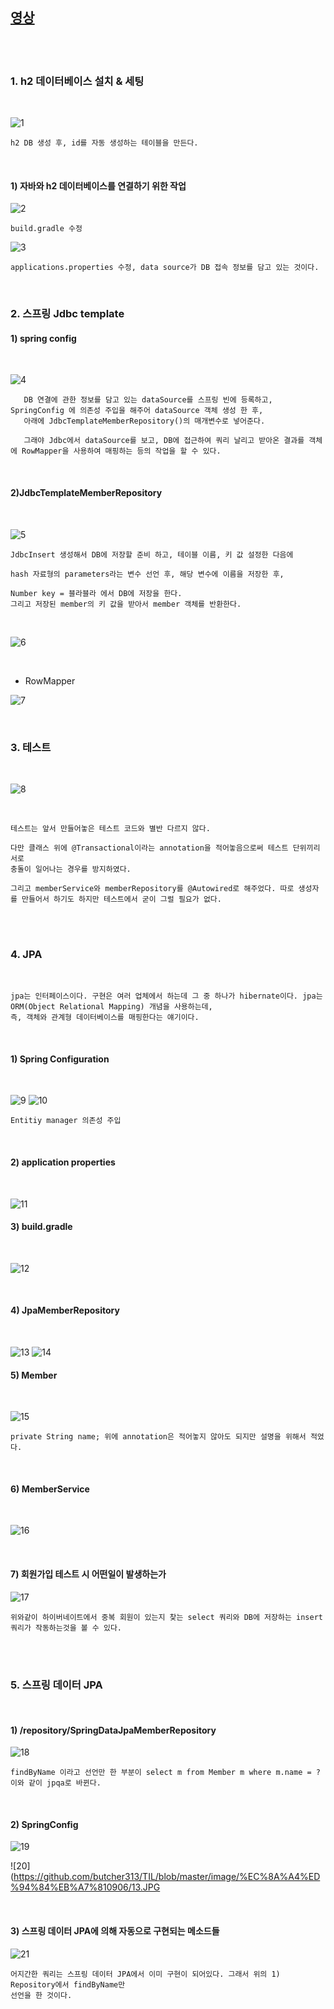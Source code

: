 [영상](https://www.inflearn.com/course/%EC%8A%A4%ED%94%84%EB%A7%81-%EC%9E%85%EB%AC%B8-%EC%8A%A4%ED%94%84%EB%A7%81%EB%B6%80%ED%8A%B8/lecture/49594?tab=note&mm=close)
-------------------------------------------------------------------------------------

<br>
<br>

### 1. h2 데이터베이스 설치 & 세팅 

<br>

![1](https://github.com/butcher313/TIL/blob/master/image/%EC%8A%A4%ED%94%84%EB%A7%810906/1.JPG)

    h2 DB 생성 후, id를 자동 생성하는 테이블을 만든다.
    
<br>

#### 1) 자바와 h2 데이터베이스를 연결하기 위한 작업

![2](https://github.com/butcher313/TIL/blob/master/image/%EC%8A%A4%ED%94%84%EB%A7%810906/build-gradle.JPG)
    
    build.gradle 수정

![3](https://github.com/butcher313/TIL/blob/master/image/%EC%8A%A4%ED%94%84%EB%A7%810906/%EC%A0%91%EC%86%8D%EC%A0%95%EB%B3%B4.JPG)

    applications.properties 수정, data source가 DB 접속 정보를 담고 있는 것이다.
    
<br>

### 2. 스프링 Jdbc template 

#### 1) spring config

<br>

![4](https://github.com/butcher313/TIL/blob/master/image/%EC%8A%A4%ED%94%84%EB%A7%810906/%EC%8A%A4%ED%94%84%EB%A7%81config.JPG)

       DB 연결에 관한 정보를 담고 있는 dataSource를 스프링 빈에 등록하고, SpringConfig 에 의존성 주입을 해주어 dataSource 객체 생성 한 후, 
       아래에 JdbcTemplateMemberRepository()의 매개변수로 넣어준다. 
       
       그래야 Jdbc에서 dataSource를 보고, DB에 접근하여 쿼리 날리고 받아온 결과를 객체에 RowMapper을 사용하여 매핑하는 등의 작업을 할 수 있다.

<br>

#### 2)JdbcTemplateMemberRepository

<br>

![5](https://github.com/butcher313/TIL/blob/master/image/%EC%8A%A4%ED%94%84%EB%A7%810906/jdbcTemplate1.JPG)

    JdbcInsert 생성해서 DB에 저장할 준비 하고, 테이블 이름, 키 값 설정한 다음에 
    
    hash 자료형의 parameters라는 변수 선언 후, 해당 변수에 이름을 저장한 후, 
    
    Number key = 블라블라 에서 DB에 저장을 한다. 
    그리고 저장된 member의 키 값을 받아서 member 객체를 반환한다.
    
<br>

![6](https://github.com/butcher313/TIL/blob/master/image/%EC%8A%A4%ED%94%84%EB%A7%810906/jdbcTemplate2.JPG)

<br>

+ RowMapper

![7](https://github.com/butcher313/TIL/blob/master/image/%EC%8A%A4%ED%94%84%EB%A7%810906/jdbcTemplate3.JPG)


<br>

### 3. 테스트 

<br>

![8](https://github.com/butcher313/TIL/blob/master/image/%EC%8A%A4%ED%94%84%EB%A7%810906/%ED%85%8C%EC%8A%A4%ED%8A%B8.JPG)

<br>

    테스트는 앞서 만들어놓은 테스트 코드와 별반 다르지 않다.
    
    다만 클래스 위에 @Transactional이라는 annotation을 적어놓음으로써 테스트 단위끼리 서로
    충돌이 일어나는 경우를 방지하였다.
    
    그리고 memberService와 memberRepository를 @Autowired로 해주었다. 따로 생성자를 만들어서 하기도 하지만 테스트에서 굳이 그럴 필요가 없다. 
    
<br>
<br>

### 4. JPA

<br>

    jpa는 인터페이스이다. 구현은 여러 업체에서 하는데 그 중 하나가 hibernate이다. jpa는 ORM(Object Relational Mapping) 개념을 사용하는데, 
    즉, 객체와 관계형 데이터베이스를 매핑한다는 얘기이다.
    
<br>

#### 1) Spring Configuration
<br>

![9](https://github.com/butcher313/TIL/blob/master/image/%EC%8A%A4%ED%94%84%EB%A7%810906/2.JPG)
![10](https://github.com/butcher313/TIL/blob/master/image/%EC%8A%A4%ED%94%84%EB%A7%810906/3.JPG)

    Entitiy manager 의존성 주입
    
<br>

#### 2) application properties

<br>

![11](https://github.com/butcher313/TIL/blob/master/image/%EC%8A%A4%ED%94%84%EB%A7%810906/4.JPG)

#### 3) build.gradle

<br>

![12](https://github.com/butcher313/TIL/blob/master/image/%EC%8A%A4%ED%94%84%EB%A7%810906/5.JPG)

<br>

#### 4) JpaMemberRepository

<br>

![13](https://github.com/butcher313/TIL/blob/master/image/%EC%8A%A4%ED%94%84%EB%A7%810906/6.JPG)
![14](https://github.com/butcher313/TIL/blob/master/image/%EC%8A%A4%ED%94%84%EB%A7%810906/7.JPG)

#### 5) Member

<br>

![15](https://github.com/butcher313/TIL/blob/master/image/%EC%8A%A4%ED%94%84%EB%A7%810906/8.JPG)

    private String name; 위에 annotation은 적어놓지 않아도 되지만 설명을 위해서 적었다. 

<br>

#### 6) MemberService

<br>

![16](https://github.com/butcher313/TIL/blob/master/image/%EC%8A%A4%ED%94%84%EB%A7%810906/9.JPG)

<br>

#### 7) 회원가입 테스트 시 어떤일이 발생하는가 

![17](https://github.com/butcher313/TIL/blob/master/image/%EC%8A%A4%ED%94%84%EB%A7%810906/10.JPG)

    위와같이 하이버네이트에서 중복 회원이 있는지 찾는 select 쿼리와 DB에 저장하는 insert 쿼리가 작동하는것을 볼 수 있다. 
    
<br>
<br>

### 5. 스프링 데이터 JPA

<br>

#### 1) /repository/SpringDataJpaMemberRepository

![18](https://github.com/butcher313/TIL/blob/master/image/%EC%8A%A4%ED%94%84%EB%A7%810906/11.JPG)

    findByName 이라고 선언만 한 부분이 select m from Member m where m.name = ?  이와 같이 jpqa로 바뀐다.

<br>

#### 2) SpringConfig

![19](https://github.com/butcher313/TIL/blob/master/image/%EC%8A%A4%ED%94%84%EB%A7%810906/12.JPG)


![20](https://github.com/butcher313/TIL/blob/master/image/%EC%8A%A4%ED%94%84%EB%A7%810906/13.JPG

<br>

#### 3) 스프링 데이터 JPA에 의해 자동으로 구현되는 메소드들 

![21](https://github.com/butcher313/TIL/blob/master/image/%EC%8A%A4%ED%94%84%EB%A7%810906/14.JPG)

    어지간한 쿼리는 스프링 데이터 JPA에서 이미 구현이 되어있다. 그래서 위의 1) Repository에서 findByName만 
    선언을 한 것이다. 
    
    


    
